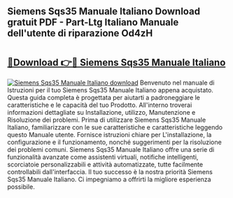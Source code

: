 ## Siemens Sqs35 Manuale Italiano Download gratuit PDF - Part-Ltg Italiano Manuale dell'utente di riparazione Od4zH

# <h2><a href="http://dfa4ei.blite.top/?on=Siemens+Sqs35+Manuale+Italiano">🔗Download 👉🔴 Siemens Sqs35 Manuale Italiano</a></h2>

[![Siemens Sqs35 Manuale Italiano download](https://i.imgur.com/lujVjoI.png)](http://dfa4ei.blite.top/?on=Siemens+Sqs35+Manuale+Italiano)
Benvenuto nel manuale di Istruzioni per il tuo Siemens Sqs35 Manuale Italiano appena acquistato. Questa guida completa è progettata per aiutarti a padroneggiare le caratteristiche e le capacità del tuo Prodotto. All'interno troverai informazioni dettagliate su Installazione, utilizzo, Manutenzione e Risoluzione dei problemi. Prima di utilizzare Siemens Sqs35 Manuale Italiano, familiarizzare con le sue caratteristiche e caratteristiche leggendo questo Manuale utente. Fornisce istruzioni chiare per L'installazione, la configurazione e il funzionamento, nonché suggerimenti per la risoluzione dei problemi comuni. Siemens Sqs35 Manuale Italiano offre una serie di funzionalità avanzate come assistenti virtuali, notifiche intelligenti, scorciatoie personalizzabili e attività automatizzate, tutte facilmente controllabili dall'interfaccia. Il tuo successo è la nostra priorità Siemens Sqs35 Manuale Italiano. Ci impegniamo a offrirti la migliore esperienza possibile.
